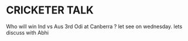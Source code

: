 # CRICKETER TALK

 Who will win Ind vs Aus 3rd Odi at Canberra ? let see on wednesday. lets discuss with Abhi